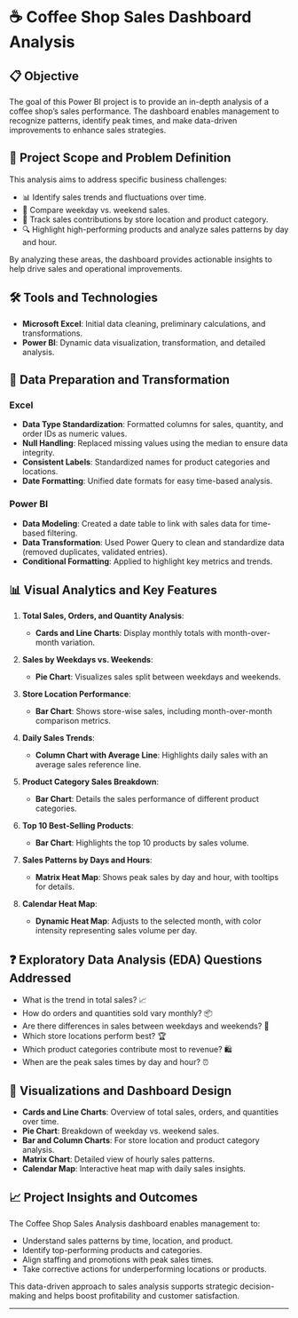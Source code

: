 # ☕ Coffee Shop Sales Dashboard Analysis

## 📋 Objective
The goal of this Power BI project is to provide an in-depth analysis of a coffee shop’s sales performance. The dashboard enables management to recognize patterns, identify peak times, and make data-driven improvements to enhance sales strategies.

## 📝 Project Scope and Problem Definition
This analysis aims to address specific business challenges:
- 📊 Identify sales trends and fluctuations over time.
- 📅 Compare weekday vs. weekend sales.
- 🏪 Track sales contributions by store location and product category.
- 🔍 Highlight high-performing products and analyze sales patterns by day and hour.

By analyzing these areas, the dashboard provides actionable insights to help drive sales and operational improvements.

## 🛠️ Tools and Technologies
- **Microsoft Excel**: Initial data cleaning, preliminary calculations, and transformations.
- **Power BI**: Dynamic data visualization, transformation, and detailed analysis.

## 🔄 Data Preparation and Transformation
### Excel
- **Data Type Standardization**: Formatted columns for sales, quantity, and order IDs as numeric values.
- **Null Handling**: Replaced missing values using the median to ensure data integrity.
- **Consistent Labels**: Standardized names for product categories and locations.
- **Date Formatting**: Unified date formats for easy time-based analysis.

### Power BI
- **Data Modeling**: Created a date table to link with sales data for time-based filtering.
- **Data Transformation**: Used Power Query to clean and standardize data (removed duplicates, validated entries).
- **Conditional Formatting**: Applied to highlight key metrics and trends.

## 📊 Visual Analytics and Key Features

1. **Total Sales, Orders, and Quantity Analysis**:
   - **Cards and Line Charts**: Display monthly totals with month-over-month variation.
  
2. **Sales by Weekdays vs. Weekends**:
   - **Pie Chart**: Visualizes sales split between weekdays and weekends.

3. **Store Location Performance**:
   - **Bar Chart**: Shows store-wise sales, including month-over-month comparison metrics.

4. **Daily Sales Trends**:
   - **Column Chart with Average Line**: Highlights daily sales with an average sales reference line.

5. **Product Category Sales Breakdown**:
   - **Bar Chart**: Details the sales performance of different product categories.

6. **Top 10 Best-Selling Products**:
   - **Bar Chart**: Highlights the top 10 products by sales volume.

7. **Sales Patterns by Days and Hours**:
   - **Matrix Heat Map**: Shows peak sales by day and hour, with tooltips for details.

8. **Calendar Heat Map**:
   - **Dynamic Heat Map**: Adjusts to the selected month, with color intensity representing sales volume per day.

## ❓ Exploratory Data Analysis (EDA) Questions Addressed
- What is the trend in total sales? 📈
- How do orders and quantities sold vary monthly? 📦
- Are there differences in sales between weekdays and weekends? 📅
- Which store locations perform best? 🏆
- Which product categories contribute most to revenue? 🛍️
- When are the peak sales times by day and hour? ⏰

## 📐 Visualizations and Dashboard Design
- **Cards and Line Charts**: Overview of total sales, orders, and quantities over time.
- **Pie Chart**: Breakdown of weekday vs. weekend sales.
- **Bar and Column Charts**: For store location and product category analysis.
- **Matrix Chart**: Detailed view of hourly sales patterns.
- **Calendar Map**: Interactive heat map with daily sales insights.

## 📈 Project Insights and Outcomes
The Coffee Shop Sales Analysis dashboard enables management to:
- Understand sales patterns by time, location, and product.
- Identify top-performing products and categories.
- Align staffing and promotions with peak sales times.
- Take corrective actions for underperforming locations or products.

This data-driven approach to sales analysis supports strategic decision-making and helps boost profitability and customer satisfaction.

---

